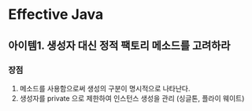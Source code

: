 # Effective Java

## 아이템1. 생성자 대신 정적 팩토리 메소드를 고려하라
### 장점
1. 메소드를 사용함으로써 생성의 구분이 명시적으로 나타난다.
2. 생성자를 private 으로 제한하여 인스턴스 생성을 관리 (싱글톤, 플라이 웨이트)